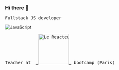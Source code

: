 ### Hi there 👋

<pre>Fullstack JS developer</pre>

<img
  alt="JavaScript"
 src="https://res.cloudinary.com/brice/image/upload/v1594384710/mern.jpg">
 
<pre>Teacher at  <a href="https://www.lereacteur.io/"> <img
  width="100"
  alt="Le Reacteur - Bootcamp Paris"
  src="https://www.lereacteur.io/logo-le-reacteur-2.png"> </a> bootcamp (Paris) </pre>
